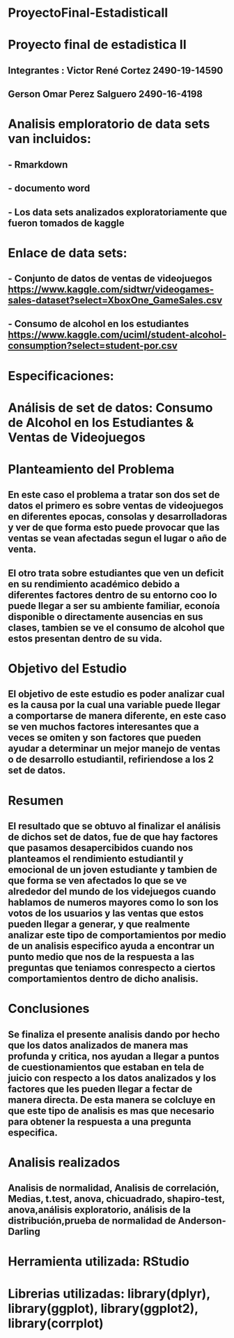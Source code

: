 # ProyectoFinal-EstadisticaII
# Proyecto final de estadistica II
## Integrantes : Victor René Cortez  2490-19-14590  
## Gerson Omar Perez Salguero  2490-16-4198
# Analisis emploratorio de data sets van incluidos:
## - Rmarkdown
## - documento word 
## - Los data sets analizados exploratoriamente que fueron tomados de kaggle
# Enlace de data sets:
## - Conjunto de datos de ventas de videojuegos  https://www.kaggle.com/sidtwr/videogames-sales-dataset?select=XboxOne_GameSales.csv
## - Consumo de alcohol en los estudiantes  https://www.kaggle.com/uciml/student-alcohol-consumption?select=student-por.csv
# Especificaciones:

# Análisis de set de datos: Consumo de Alcohol en los Estudiantes & Ventas de Videojuegos

# Planteamiento del Problema
## En este caso el problema a tratar son dos set de datos el primero es sobre ventas de videojuegos en diferentes epocas, consolas y desarrolladoras y ver de que forma esto puede provocar que las ventas se vean afectadas segun el lugar o año de venta. 
## El otro trata sobre estudiantes que ven un deficit en su rendimiento académico debido a diferentes factores dentro de su entorno coo lo puede llegar a ser su ambiente familiar, econoía disponible o directamente ausencias en sus clases, tambien se ve el consumo de alcohol que estos presentan dentro de su vida.

# Objetivo del Estudio
## El objetivo de este estudio es poder analizar cual es la causa por la cual una variable puede llegar a comportarse de manera diferente, en este caso se ven muchos factores interesantes que a veces se omiten y son factores que pueden ayudar a determinar un mejor manejo de ventas o de desarrollo estudiantil, refiriendose a los 2 set de datos.

# Resumen 
## El resultado que se obtuvo al finalizar el análisis de dichos set de datos, fue de que hay factores que pasamos desapercibidos cuando nos planteamos el rendimiento estudiantil y emocional de un joven estudiante y tambien de que forma se ven afectados lo que se ve alrededor del mundo de los videjuegos cuando hablamos de numeros mayores como lo son los votos de los usuarios y las ventas que estos pueden llegar a generar, y que realmente analizar este tipo de comportamientos por medio de un analisis especifico ayuda a encontrar un punto medio que nos de la respuesta a las preguntas que teniamos conrespecto a ciertos comportamientos dentro de dicho analisis.

# Conclusiones
## Se finaliza el presente analisis dando por hecho que los datos analizados de manera mas profunda y critica, nos ayudan a llegar a puntos de cuestionamientos que estaban en tela de juicio con respecto a los datos analizados y los factores que les pueden llegar a fectar de manera directa. De esta manera se colcluye en que este tipo de analisis es mas que necesario para obtener la respuesta a una pregunta especifica.

# Analisis realizados
## Analisis de normalidad, Analisis de correlación, Medias, t.test, anova, chicuadrado, shapiro-test, anova,análisis exploratorio, análisis de la distribución,prueba de normalidad de Anderson-Darling

# Herramienta utilizada: RStudio

# Librerias utilizadas: library(dplyr), library(ggplot), library(ggplot2), library(corrplot)
